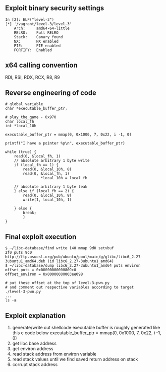 
## Exploit binary security settings
```
In [2]: ELF("level-3")
[*] '/vagrant/level-3/level-3'
    Arch:     amd64-64-little
    RELRO:    Full RELRO
    Stack:    Canary found
    NX:       NX enabled
    PIE:      PIE enabled
    FORTIFY:  Enabled
```

## x64 calling convention
RDI, RSI, RDX, RCX, R8, R9

## Reverse engineering of code
```
# global variable
char *executable_buffer_ptr;

# play_the_game - 0x970
char local_fh
int *local_10h

executable_buffer_ptr = mmap(0, 0x1000, 7, 0x22, i -1, 0)

printf("I have a pointer %p\n", executable_buffer_ptr)

while (true) {
	read(0, &local_fh, 1)
	// absolute arbitrary 1 byte write
	if (local_fh == 1) {
		read(0, &local_10h, 8)
		read(0, &local_fh, 1)
                *local_10h = local_fh

	// absolute arbitrary 1 byte leak
	} else if (local_fh == 2) {
		read(0, &local_10h, 8)
		write(1, local_10h, 1)

	} else {
		break;
        }
}
```

## Final exploit execution
```
$ ~/libc-database/find write 140 mmap 9d0 setvbuf
2f0 puts 9c0
http://ftp.osuosl.org/pub/ubuntu/pool/main/g/glibc/libc6_2.27-3ubuntu1_amd64.deb (id libc6_2.27-3ubuntu1_amd64)
$ ~/libc-database/dump libc6_2.27-3ubuntu1_amd64 puts environ
offset_puts = 0x00000000000809c0
offset_environ = 0x00000000003ee098

# put these offset at the top of level-3-pwn.py
# and comment out respective variables according to target
./level-3-pwn.py
...
ls -a
```

## Exploit explanation
  1. generate/write out shellcode
     executable buffer is roughly generated like this c code below
     executable_buffer_ptr = mmap(0, 0x1000, 7, 0x22, i -1, 0)
  2. get libc base address
  3. get environ address
  4. read stack address from environ variable
  5. read stack values until we find saved return address on stack
  6. corrupt stack address
